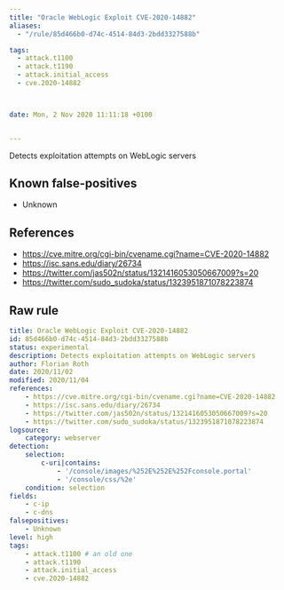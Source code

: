 ```yaml
---
title: "Oracle WebLogic Exploit CVE-2020-14882"
aliases:
  - "/rule/85d466b0-d74c-4514-84d3-2bdd3327588b"

tags:
  - attack.t1100
  - attack.t1190
  - attack.initial_access
  - cve.2020-14882



date: Mon, 2 Nov 2020 11:11:18 +0100


---
```


Detects exploitation attempts on WebLogic servers

<!--more-->


## Known false-positives

* Unknown



## References

* https://cve.mitre.org/cgi-bin/cvename.cgi?name=CVE-2020-14882
* https://isc.sans.edu/diary/26734
* https://twitter.com/jas502n/status/1321416053050667009?s=20
* https://twitter.com/sudo_sudoka/status/1323951871078223874


## Raw rule
```yaml
title: Oracle WebLogic Exploit CVE-2020-14882
id: 85d466b0-d74c-4514-84d3-2bdd3327588b
status: experimental
description: Detects exploitation attempts on WebLogic servers
author: Florian Roth
date: 2020/11/02
modified: 2020/11/04
references:
    - https://cve.mitre.org/cgi-bin/cvename.cgi?name=CVE-2020-14882
    - https://isc.sans.edu/diary/26734
    - https://twitter.com/jas502n/status/1321416053050667009?s=20
    - https://twitter.com/sudo_sudoka/status/1323951871078223874
logsource:
    category: webserver
detection:
    selection:
        c-uri|contains:
            - '/console/images/%252E%252E%252Fconsole.portal'
            - '/console/css/%2e'
    condition: selection
fields:
    - c-ip
    - c-dns
falsepositives:
    - Unknown
level: high
tags:
    - attack.t1100 # an old one
    - attack.t1190
    - attack.initial_access
    - cve.2020-14882

```
